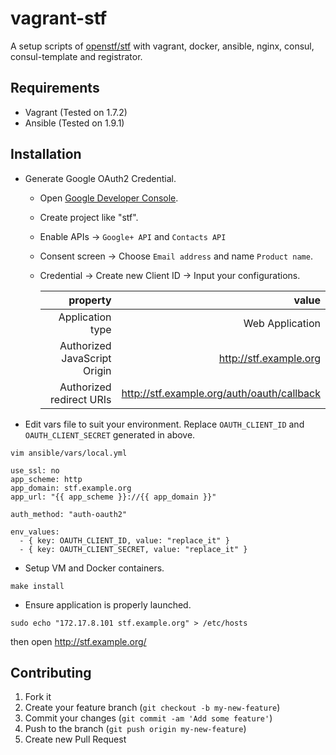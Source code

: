 # vagrant-stf

A setup scripts of [openstf/stf](https://github.com/openstf/stf/) with vagrant, docker, ansible, nginx, consul, consul-template and registrator.

## Requirements

- Vagrant (Tested on 1.7.2)
- Ansible (Tested on 1.9.1)

## Installation

- Generate Google OAuth2 Credential.
  - Open [Google Developer Console](https://console.developers.google.com/).
  - Create project like "stf".
  - Enable APIs -> `Google+ API` and `Contacts API`
  - Consent screen -> Choose `Email address` and name `Product name`.
  - Credential -> Create new Client ID -> Input your configurations.
    
    |property|value|
    |--:|--:|
    |Application type|Web Application|
    |Authorized JavaScript Origin|http://stf.example.org|
    |Authorized redirect URIs|http://stf.example.org/auth/oauth/callback|

- Edit vars file to suit your environment. Replace `OAUTH_CLIENT_ID` and `OAUTH_CLIENT_SECRET` generated in above.

```
vim ansible/vars/local.yml

use_ssl: no
app_scheme: http
app_domain: stf.example.org
app_url: "{{ app_scheme }}://{{ app_domain }}"

auth_method: "auth-oauth2"

env_values:
  - { key: OAUTH_CLIENT_ID, value: "replace_it" }
  - { key: OAUTH_CLIENT_SECRET, value: "replace_it" }
```

- Setup VM and Docker containers.

```
make install
```

- Ensure application is properly launched.

```
sudo echo "172.17.8.101 stf.example.org" > /etc/hosts
```

then open http://stf.example.org/

## Contributing

1. Fork it
2. Create your feature branch (`git checkout -b my-new-feature`)
3. Commit your changes (`git commit -am 'Add some feature'`)
4. Push to the branch (`git push origin my-new-feature`)
5. Create new Pull Request